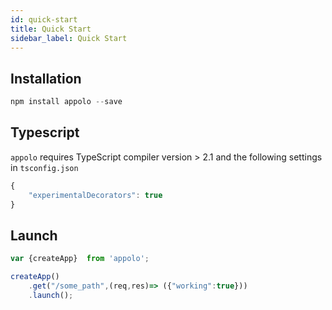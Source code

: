 ```yaml
---
id: quick-start
title: Quick Start
sidebar_label: Quick Start
---
```


## Installation

```javascript
npm install appolo --save
```
## Typescript
`appolo` requires TypeScript compiler version > 2.1 and the following settings in `tsconfig.json`

```javascript
{
    "experimentalDecorators": true
}
```
## Launch
```javascript
var {createApp}  from 'appolo';

createApp()
    .get("/some_path",(req,res)=> ({"working":true}))
    .launch();
```